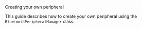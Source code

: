 Creating your own peripheral

This guide describes how to create your own peripheral using the `BluetoothPeripheralManager` class.

